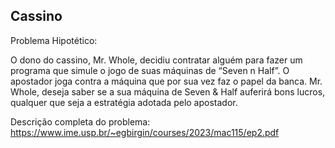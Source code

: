 ## Cassino

Problema Hipotético:

O dono do cassino, Mr. Whole, decidiu contratar alguém para fazer um programa que simule o jogo de suas máquinas de “Seven n Half”. 
O apostador joga contra a máquina que por sua vez faz o papel da banca. Mr. Whole, deseja saber se a sua máquina de Seven & Half auferirá bons lucros, 
qualquer que seja a estratégia adotada pelo apostador.

Descrição completa do problema: https://www.ime.usp.br/~egbirgin/courses/2023/mac115/ep2.pdf
